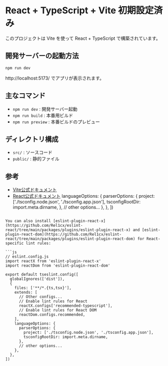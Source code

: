 # React + TypeScript + Vite 初期設定済み

このプロジェクトは Vite を使って React + TypeScript で構築されています。

## 開発サーバーの起動方法

```
npm run dev
```

http://localhost:5173/ でアプリが表示されます。

## 主なコマンド
- `npm run dev` : 開発サーバー起動
- `npm run build` : 本番用ビルド
- `npm run preview` : 本番ビルドのプレビュー

## ディレクトリ構成
- `src/` : ソースコード
- `public/` : 静的ファイル

## 参考
- [Vite公式ドキュメント](https://vitejs.dev/)
- [React公式ドキュメント](https://react.dev/)
    languageOptions: {
      parserOptions: {
        project: ['./tsconfig.node.json', './tsconfig.app.json'],
        tsconfigRootDir: import.meta.dirname,
      },
      // other options...
    },
  },
])
```

You can also install [eslint-plugin-react-x](https://github.com/Rel1cx/eslint-react/tree/main/packages/plugins/eslint-plugin-react-x) and [eslint-plugin-react-dom](https://github.com/Rel1cx/eslint-react/tree/main/packages/plugins/eslint-plugin-react-dom) for React-specific lint rules:

```js
// eslint.config.js
import reactX from 'eslint-plugin-react-x'
import reactDom from 'eslint-plugin-react-dom'

export default tseslint.config([
  globalIgnores(['dist']),
  {
    files: ['**/*.{ts,tsx}'],
    extends: [
      // Other configs...
      // Enable lint rules for React
      reactX.configs['recommended-typescript'],
      // Enable lint rules for React DOM
      reactDom.configs.recommended,
    ],
    languageOptions: {
      parserOptions: {
        project: ['./tsconfig.node.json', './tsconfig.app.json'],
        tsconfigRootDir: import.meta.dirname,
      },
      // other options...
    },
  },
])
```
